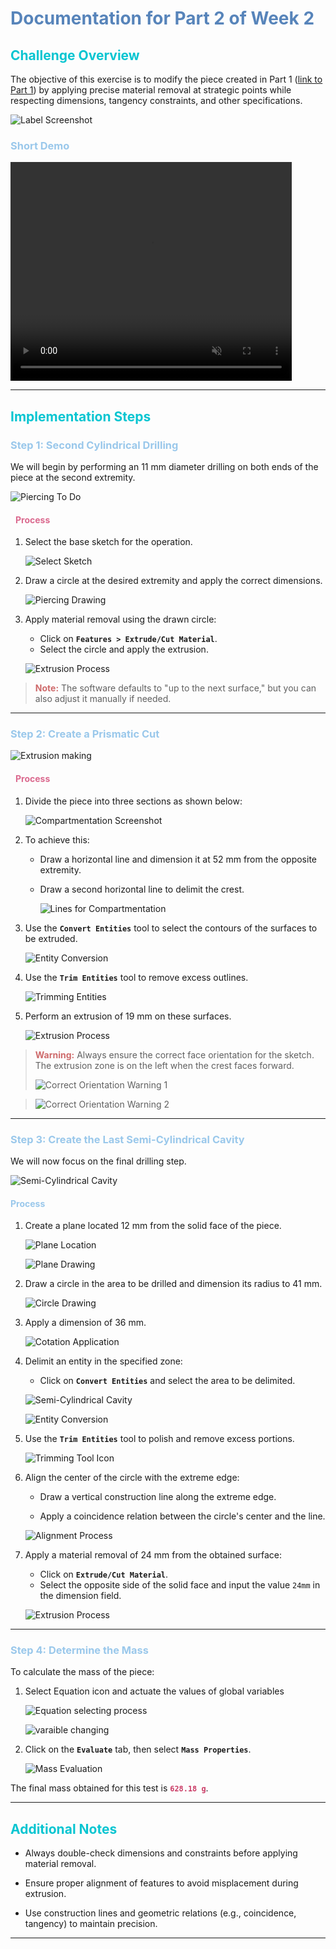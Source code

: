 ﻿# <span style="color: #5784BA;">**Documentation for Part 2 of Week 2**</span>

## <span style="color: #08C5D1;">**Challenge Overview**</span>

The objective of this exercise is to modify the piece created in Part 1 ([link to Part 1](/week2/pole-mecanic/Part_1)) by applying precise material removal at strategic points while respecting dimensions, tangency constraints, and other specifications.

![Label Screenshot](/images/mechanic_images/week2/label_2.png)

### <span style="color: #9AC8EB;">**Short Demo**</span>

<video width="450" height="350" ccontrols autoplay muted>
  <source src="/videos/mechanic_videos/week2/part_2_demo.mp4" type="video/mp4">
  Votre navigateur ne supporte pas la balise vidéo.
</video>

---

##  <span style="color: #08C5D1;"> **Implementation Steps** </span>

###  <span style="color: #9AC8EB;"> **Step 1: Second Cylindrical Drilling**</span>

We will begin by performing an 11 mm diameter drilling on both ends of the piece at the second extremity.

   ![Piercing To Do](/images/mechanic_images/week2/percing_to_do.png)

#### <span style="color: #DB6A8F; padding-left: 8px;"> **Process**</span>
1. Select the base sketch for the operation.

   ![Select Sketch](/images/mechanic_images/week2/select_esquisse.png)

2. Draw a circle at the desired extremity and apply the correct dimensions.

   ![Piercing Drawing](/images/mechanic_images/week2/persing_drawed.png)

3. Apply material removal using the drawn circle:
   - Click on **`Features > Extrude/Cut Material`**.
   - Select the circle and apply the extrusion.

   ![Extrusion Process](/images/mechanic_images/week2/extrusion_persing_cylinder.png)

> <span style="color: #CE6A6B;">**Note:**</span> The software defaults to "up to the next surface," but you can also adjust it manually if needed.

---

### <span style="color: #9AC8EB;">**Step 2: Create a Prismatic Cut**</span>

   ![Extrusion making](/images/mechanic_images/week2/prisme_extrusion.png)


#### <span style="color: #DB6A8F; padding-left: 8px;">**Process**</span>
1. Divide the piece into three sections as shown below:

   ![Compartmentation Screenshot](/images/mechanic_images/week2/compatimentation.png)

2. To achieve this:

   - Draw a horizontal line and dimension it at 52 mm from the opposite extremity.

   - Draw a second horizontal line to delimit the crest.

     ![Lines for Compartmentation](/images/mechanic_images/week2/lines_to_compatimente.png)

3. Use the **`Convert Entities`** tool to select the contours of the surfaces to be extruded.

   ![Entity Conversion](/images/mechanic_images/week2/entities_convertion.png)

4. Use the **`Trim Entities`** tool to remove excess outlines.

   ![Trimming Entities](/images/mechanic_images/week2/ajuster_les_elements.png)

5. Perform an extrusion of 19 mm on these surfaces.

   ![Extrusion Process](/images/mechanic_images/week2/extrusion_1.png)

>  <span style="color: #CE6A6B;">**Warning:**</span> Always ensure the correct face orientation for the sketch. The extrusion zone is on the left when the crest faces forward.
>
> ![Correct Orientation Warning 1](/images/mechanic_images/week2/warning_1_good_sens.png)

> ![Correct Orientation Warning 2](/images/mechanic_images/week2/warning_2_good_sens.png)

---

###  <span style="color: #9AC8EB;">**Step 3: Create the Last Semi-Cylindrical Cavity**</span>

We will now focus on the final drilling step.


   ![Semi-Cylindrical Cavity](/images/mechanic_images/week2/last_persing.png)

####  <span style="color: #9AC8EB;">**Process**</span>
1. Create a plane located 12 mm from the solid face of the piece.

   ![Plane Location](/images/mechanic_images/week2/plan_location.png)

   ![Plane Drawing](/images/mechanic_images/week2/plan_drawing.png)

2. Draw a circle in the area to be drilled and dimension its radius to 41 mm.

   ![Circle Drawing](/images/mechanic_images/week2/circle_for_last_persing_drawing.png)

3. Apply a dimension of 36 mm.

   ![Cotation Application](/images/mechanic_images/week2/cotation_36_mm.png)

4. Delimit an entity in the specified zone:

   - Click on **`Convert Entities`** and select the area to be delimited.

   ![Semi-Cylindrical Cavity](/images/mechanic_images/week2/last_persing.png)

   ![Entity Conversion](/images/mechanic_images/week2/entities_convertion_2.png)

5. Use the **`Trim Entities`** tool to polish and remove excess portions.

   ![Trimming Tool Icon](/images/mechanic_images/week2/icone_ajuster_entite.png)

6. Align the center of the circle with the extreme edge:

   - Draw a vertical construction line along the extreme edge.

   - Apply a coincidence relation between the circle's center and the line.

   ![Alignment Process](/images/mechanic_images/week2/coincidence_relation.png)

7. Apply a material removal of 24 mm from the obtained surface:
   - Click on **`Extrude/Cut Material`**.
   - Select the opposite side of the solid face and input the value `24mm` in the dimension field.

   ![Extrusion Process](/images/mechanic_images/week2/extrusion_3.png)

---

###   <span style="color: #9AC8EB;">**Step 4: Determine the Mass**</span>

To calculate the mass of the piece:
1. Select Equation icon and actuate the values of global variables

   ![Equation selecting process](/images/mechanic_images/week2/equation_selecting_process.png)

   ![varaible changing](/images/mechanic_images/week2/variable_changing.png)

1. Click on the **`Evaluate`** tab, then select **`Mass Properties`**.

   ![Mass Evaluation](/images/mechanic_images/week2/mass_2_evaluation.png)

The final mass obtained for this test is   <span style="color: #CA3C66;">**`628.18 g`**</span>.

---

##  <span style="color: #08C5D1;">**Additional Notes**</span>

  - Always double-check dimensions and constraints before applying material removal.

  - Ensure proper alignment of features to avoid misplacement during extrusion.

  - Use construction lines and geometric relations (e.g., coincidence, tangency) to maintain precision.

---
